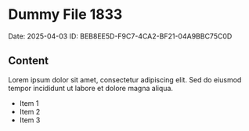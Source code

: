 # Dummy File 1833

Date: 2025-04-03
ID: BEB8EE5D-F9C7-4CA2-BF21-04A9BBC75C0D

## Content

Lorem ipsum dolor sit amet, consectetur adipiscing elit.
Sed do eiusmod tempor incididunt ut labore et dolore magna aliqua.

* Item 1
* Item 2
* Item 3

